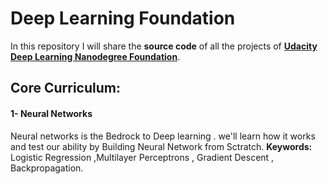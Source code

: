 # Deep Learning Foundation 
In this repository I will share the **source code** of all the projects of **[Udacity Deep Learning Nanodegree Foundation](https://www.udacity.com/course/deep-learning-nanodegree-foundation--nd101)**.



## Core Curriculum:

#### 1- Neural Networks
Neural networks is the Bedrock to Deep learning . we'll learn how it works and test our ability by Building Neural Network from Sctratch.
**Keywords:** Logistic Regression ,Multilayer Perceptrons , Gradient Descent , Backpropagation. 




 
